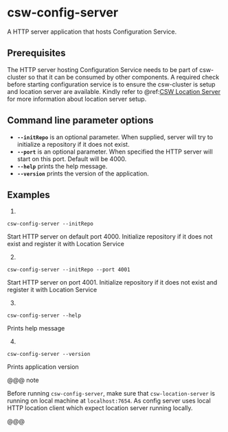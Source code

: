 # csw-config-server

A HTTP server application that hosts Configuration Service.
  
## Prerequisites
The HTTP server hosting Configuration Service needs to be part of csw-cluster so that it can be consumed by other components.
A required check before starting configuration service is to ensure the csw-cluster is setup and location server are available.
Kindly refer to @ref:[CSW Location Server](../apps/cswlocationserver.md) for more information about location server setup.

## Command line parameter options

* **`--initRepo`** is an optional parameter. When supplied, server will try to initialize a repository if it does not exist.
* **`--port`** is an optional parameter. When specified the HTTP server will start on this port. Default will be 4000.
* **`--help`** prints the help message.
* **`--version`** prints the version of the application.

## Examples

1. 
```
csw-config-server --initRepo
```  
Start HTTP server on default port 4000. Initialize repository if it does not exist and register it with Location Service
 
2. 
```
csw-config-server --initRepo --port 4001
```  
Start HTTP server on port 4001. Initialize repository if it does not exist and register it with Location Service 

3. 
```
csw-config-server --help
```  
Prints help message

4. 
```
csw-config-server --version
```    
Prints application version

@@@ note

Before running `csw-config-server`, make sure that `csw-location-server` is running on local machine at `localhost:7654`.
As config server uses local HTTP location client which expect location server running locally.

@@@
